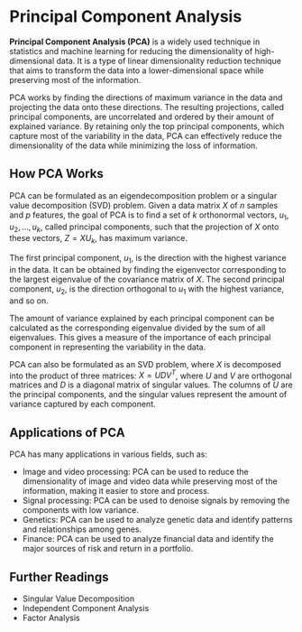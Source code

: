 # Principal Component Analysis

**Principal Component Analysis (PCA)** is a widely used technique in statistics and machine learning for reducing the dimensionality of high-dimensional data. It is a type of linear dimensionality reduction technique that aims to transform the data into a lower-dimensional space while preserving most of the information.

PCA works by finding the directions of maximum variance in the data and projecting the data onto these directions. The resulting projections, called principal components, are uncorrelated and ordered by their amount of explained variance. By retaining only the top principal components, which capture most of the variability in the data, PCA can effectively reduce the dimensionality of the data while minimizing the loss of information.

## How PCA Works

PCA can be formulated as an eigendecomposition problem or a singular value decomposition (SVD) problem. Given a data matrix $X$ of $n$ samples and $p$ features, the goal of PCA is to find a set of $k$ orthonormal vectors, $u_1, u_2, ..., u_k$, called principal components, such that the projection of $X$ onto these vectors, $Z = XU_k$, has maximum variance.

The first principal component, $u_1$, is the direction with the highest variance in the data. It can be obtained by finding the eigenvector corresponding to the largest eigenvalue of the covariance matrix of $X$. The second principal component, $u_2$, is the direction orthogonal to $u_1$ with the highest variance, and so on.

The amount of variance explained by each principal component can be calculated as the corresponding eigenvalue divided by the sum of all eigenvalues. This gives a measure of the importance of each principal component in representing the variability in the data.

PCA can also be formulated as an SVD problem, where $X$ is decomposed into the product of three matrices: $X = UDV^T$, where $U$ and $V$ are orthogonal matrices and $D$ is a diagonal matrix of singular values. The columns of $U$ are the principal components, and the singular values represent the amount of variance captured by each component.

## Applications of PCA

PCA has many applications in various fields, such as:

- Image and video processing: PCA can be used to reduce the dimensionality of image and video data while preserving most of the information, making it easier to store and process.
- Signal processing: PCA can be used to denoise signals by removing the components with low variance.
- Genetics: PCA can be used to analyze genetic data and identify patterns and relationships among genes.
- Finance: PCA can be used to analyze financial data and identify the major sources of risk and return in a portfolio.

## Further Readings

- Singular Value Decomposition
- Independent Component Analysis
- Factor Analysis
